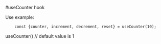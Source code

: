 #useCounter hook

Use example:

```
    const {counter, increment, decrement, reset} = useCounter(10);
```

useCounter() // default value is 1
